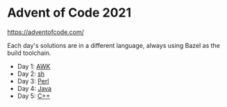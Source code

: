 # Advent of Code 2021

https://adventofcode.com/

Each day's solutions are in a different language, always using Bazel as the
build toolchain.

- Day 1: [AWK](https://en.wikipedia.org/wiki/AWK)
- Day 2: [sh](https://en.wikipedia.org/wiki/Bourne_shell)
- Day 3: [Perl](https://en.wikipedia.org/wiki/Perl)
- Day 4: [Java](<https://en.wikipedia.org/wiki/Java_(programming_language)>)
- Day 5: [C++](https://en.wikipedia.org/wiki/C%2B%2B)
